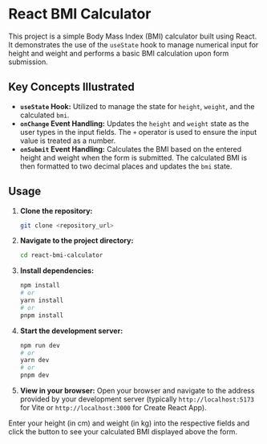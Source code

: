 # React BMI Calculator

This project is a simple Body Mass Index (BMI) calculator built using React. It demonstrates the use of the `useState` hook to manage numerical input for height and weight and performs a basic BMI calculation upon form submission.

## Key Concepts Illustrated

- **`useState` Hook:** Utilized to manage the state for `height`, `weight`, and the calculated `bmi`.
- **`onChange` Event Handling:** Updates the `height` and `weight` state as the user types in the input fields. The `+` operator is used to ensure the input value is treated as a number.
- **`onSubmit` Event Handling:** Calculates the BMI based on the entered height and weight when the form is submitted. The calculated BMI is then formatted to two decimal places and updates the `bmi` state.

## Usage

1.  **Clone the repository:**
    ```bash
    git clone <repository_url>
    ```
2.  **Navigate to the project directory:**
    ```bash
    cd react-bmi-calculator
    ```
3.  **Install dependencies:**
    ```bash
    npm install
    # or
    yarn install
    # or
    pnpm install
    ```
4.  **Start the development server:**
    ```bash
    npm run dev
    # or
    yarn dev
    # or
    pnpm dev
    ```
5.  **View in your browser:** Open your browser and navigate to the address provided by your development server (typically `http://localhost:5173` for Vite or `http://localhost:3000` for Create React App).

Enter your height (in cm) and weight (in kg) into the respective fields and click the button to see your calculated BMI displayed above the form.
